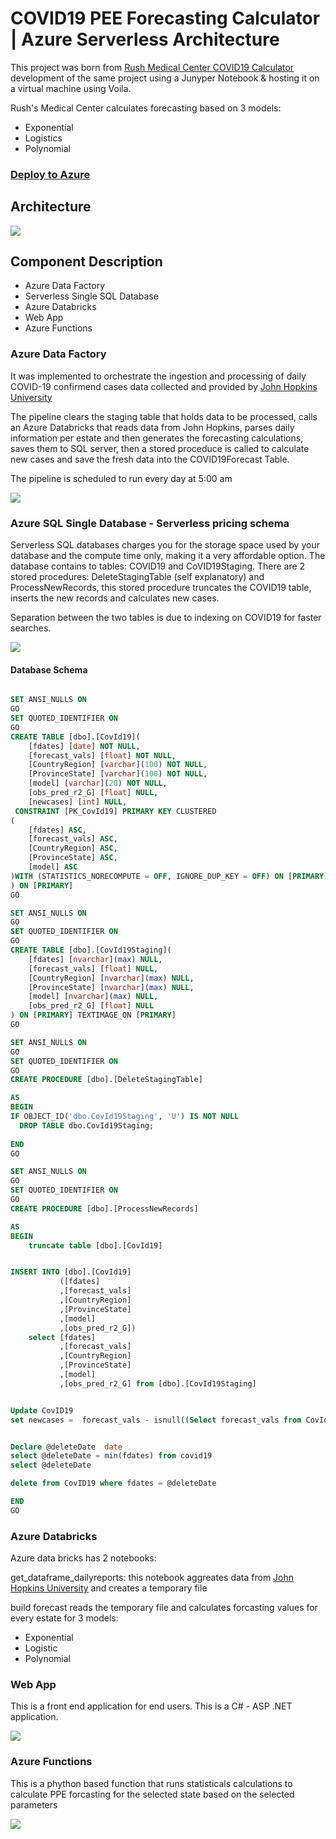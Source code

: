 # COVID19 PEE Forecasting Calculator | Azure Serverless Architecture


This project was born from [Rush Medical Center COVID19 Calculator](https://webalyticos.home.blog/2020/03/24/covd19forecast/) development of the same project using a Junyper Notebook & hosting it on a virtual machine using Voila.

Rush's Medical Center calculates forecasting based on 3 models: 
* Exponential
* Logistics
* Polynomial

### [Deploy to Azure](deploy/deploy.md)

## Architecture

![](media/architecture.png)

## Component Description

* Azure Data Factory
* Serverless Single SQL Database
* Azure Databricks
* Web App
* Azure Functions


### Azure Data Factory
It was implemented to orchestrate the ingestion and processing of daily COVID-19 confirmend cases data collected and provided by [John Hopkins University](https://raw.githubusercontent.com/CSSEGISandData/COVID-19/master/csse_covid_19_data/csse_covid_19_daily_reports/)

The pipeline clears the staging table that holds data to be processed, calls an Azure Databricks that reads data from John Hopkins, parses daily information per estate and then generates the forecasting calculations, saves them to SQL server, then a stored proceduce is called to calculate new cases and save the fresh data into the COVID19Forecast Table.

The pipeline is scheduled to run every day at 5:00 am

![](media/pipeline.png)

### Azure SQL Single Database - Serverless pricing schema

Serverless SQL databases charges you for the storage space used by your database and the compute time only, making it a very affordable option. The database contains to tables: COVID19 and CoVID19Staging. There are 2 stored procedures: DeleteStagingTable (self explanatory)  and ProcessNewRecords, this stored procedure truncates the COVID19 table, inserts the new records and calculates new cases.

Separation between the two tables is due to indexing on COVID19 for faster searches.

![](media/databaseschema.png)

#### Database Schema

~~~~sql

SET ANSI_NULLS ON
GO
SET QUOTED_IDENTIFIER ON
GO
CREATE TABLE [dbo].[CovId19](
	[fdates] [date] NOT NULL,
	[forecast_vals] [float] NOT NULL,
	[CountryRegion] [varchar](100) NOT NULL,
	[ProvinceState] [varchar](100) NOT NULL,
	[model] [varchar](20) NOT NULL,
	[obs_pred_r2_G] [float] NULL,
	[newcases] [int] NULL,
 CONSTRAINT [PK_CovId19] PRIMARY KEY CLUSTERED 
(
	[fdates] ASC,
	[forecast_vals] ASC,
	[CountryRegion] ASC,
	[ProvinceState] ASC,
	[model] ASC
)WITH (STATISTICS_NORECOMPUTE = OFF, IGNORE_DUP_KEY = OFF) ON [PRIMARY]
) ON [PRIMARY]
GO

SET ANSI_NULLS ON
GO
SET QUOTED_IDENTIFIER ON
GO
CREATE TABLE [dbo].[CovId19Staging](
	[fdates] [nvarchar](max) NULL,
	[forecast_vals] [float] NULL,
	[CountryRegion] [nvarchar](max) NULL,
	[ProvinceState] [nvarchar](max) NULL,
	[model] [nvarchar](max) NULL,
	[obs_pred_r2_G] [float] NULL
) ON [PRIMARY] TEXTIMAGE_ON [PRIMARY]
GO

SET ANSI_NULLS ON
GO
SET QUOTED_IDENTIFIER ON
GO
CREATE PROCEDURE [dbo].[DeleteStagingTable]

AS
BEGIN
IF OBJECT_ID('dbo.CovId19Staging', 'U') IS NOT NULL 
  DROP TABLE dbo.CovId19Staging; 
   
END
GO

SET ANSI_NULLS ON
GO
SET QUOTED_IDENTIFIER ON
GO
CREATE PROCEDURE [dbo].[ProcessNewRecords]

AS
BEGIN
    truncate table [dbo].[CovId19]


INSERT INTO [dbo].[CovId19]
           ([fdates]
           ,[forecast_vals]
           ,[CountryRegion]
           ,[ProvinceState]
           ,[model]
           ,[obs_pred_r2_G])
    select [fdates]
           ,[forecast_vals]
           ,[CountryRegion]
           ,[ProvinceState]
           ,[model]
           ,[obs_pred_r2_G] from [dbo].[CovId19Staging]


Update CovID19 
set newcases =  forecast_vals - isnull((Select forecast_vals from CovId19 c where CovId19.ProvinceState = c.[ProvinceState] and CovId19.CountryRegion = c.countryregion and c.fdates = DATEADD(DAY, -1, CovId19.fdates) and CovId19.model = c.model),0) 


Declare @deleteDate  date
select @deleteDate = min(fdates) from covid19 
select @deleteDate

delete from CovID19 where fdates = @deleteDate

END
GO
~~~~

### Azure Databricks

Azure data bricks has 2 notebooks:

get_dataframe_dailyreports: this notebook aggreates data from [John Hopkins University](https://raw.githubusercontent.com/CSSEGISandData/COVID-19/master/csse_covid_19_data/csse_covid_19_daily_reports/) and creates a temporary file

build forecast reads the temporary file and calculates forcasting values for every estate for 3 models:

* Exponential
* Logistic
* Polynomial

### Web App

This is a front end application for end users. This is a C# - ASP .NET application.

![](media/frontend.png)

### Azure Functions

This is a phython based function that runs statisticals calculations to calculate PPE forcasting for the selected state based on the selected parameters

![](media/functions.png)


